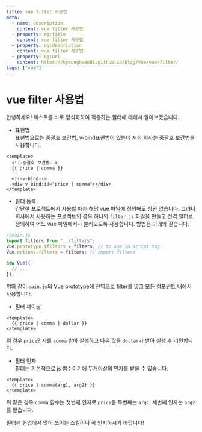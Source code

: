 ```yaml
---
title: vue filter 사용법
meta:
  - name: description
    content: vue filter 사용법
  - property: og:title
    content: vue filter 사용법
  - property: og:description
    content: vue filter 사용법
  - property: og:url
    content: https://kyounghwan01.github.io/blog/Vue/vue/filter/
tags: ["vue"]
---
```


# vue filter 사용법

안녕하세요! 텍스트를 바로 형식화하여 적용하는 필터에 대해서 알아보겠습니다.

- 표현법<br>
  표현법으로는 중괄호 보간법, v-bind표현법이 있는데 저희 회사는 중괄호 보간법을 사용합니다.

```vue
<template>
  <!--중괄호 보간법-->
  {{ price | comma }}

  <!--v-bind-->
  <div v-bind:id="price | comma"></div>
</template>
```

- 필터 등록<br>
  간단한 프로젝트에서 사용할 때는 해당 vue 파일에 정의해도 상관 없습니다.
  그러나 회사에서 사용하는 프로젝트의 경우 하나의 `filter.js` 파일을 만들고 전역 필터로 정의하여 어느 vue 파일에서나 불러오도록 사용합니다. 방법은 아래와 같습니다.

```js
//main.js
import filters from "../filters";
Vue.prototype.$filters = filters; // to use in script tag
Vue.options.filters = filters; // import filters

new Vue({
  // ...
});
```

위와 같이 `main.js`의 Vue prototype에 전역으로 filter를 넣고 모든 컴포넌트 내에서 사용합니다.

- 필터 체이닝

```vue
<template>
  {{ price | comma | dollar }}
</template>
```

위 경우 `price`인자를 `comma` 받아 실행하고 나온 값을 `dollar`가 받아 실행 후 리턴합니다.

- 필터 인자<br>
  필터는 기본적으로 js 함수이기에 두개이상의 인자를 받을 수 있습니다.

```vue
<template>
  {{ price | comma(arg1, arg2) }}
</template>
```

위 같은 경우 `comma` 함수는 첫번째 인자로 `price`를 두번째는 `arg1`, 세번째 인자는 `arg2`를 받습니다.

필터는 현업에서 많이 쓰이는 스킬이니 꼭 인지하시기 바랍니다!

<TagLinks />

<Comment />
